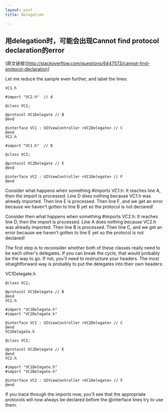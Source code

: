 ```yaml
---
layout: post
title: Delegation 

---
```


## 用delegation时，可能会出现Cannot find protocol declaration的error
(原文链接)[http://stackoverflow.com/questions/6447573/cannot-find-protocol-declaration]  
  
Let me reduce the sample even further, and label the lines:

	VC1.h
	
	#import "VC2.h"  // A
	
	@class VC1;
	
	@protocol VC1Delegate // B
	@end
	
	@interface VC1 : UIViewController <VC2Delegate> // C
	@end
	VC2.h
	
	#import "VC1.h"  // D
	
	@class VC2;
	
	@protocol VC2Delegate // E
	@end
	
	@interface VC2 : UIViewController <VC1Delegate> // F
	@end  

Consider what happens when something #imports VC1.h: It reaches line A, then the import is processed. Line D does nothing because VC1.h was already imported. Then line E is processed. Then line F, and we get an error because we haven't gotten to line B yet so the protocol is not declared!

Consider then what happens when something #imports VC2.h: It reaches line D, then the import is processed. Line A does nothing because VC2.h was already imported. Then line B is processed. Then line C, and we get an error because we haven't gotten to line E yet so the protocol is not declared!

The first step is to reconsider whether both of these classes really need to be each other's delegates. If you can break the cycle, that would probably be the way to go. If not, you'll need to restructure your headers. The most straightforward way is probably to put the delegates into their own headers:

VC1Delegate.h

	@class VC1;
	
	@protocol VC1Delegate // B
	@end
	VC1.h
	
	#import "VC1Delegate.h"
	#import "VC2Delegate.h"
	
	@interface VC1 : UIViewController <VC2Delegate> // C
	@end
	VC2Delegate.h
	
	@class VC2;
	
	@protocol VC2Delegate // E
	@end
	VC2.h
	
	#import "VC1Delegate.h"
	#import "VC2Delegate.h"
	
	@interface VC2 : UIViewController <VC1Delegate> // F
	@end  

If you trace through the imports now, you'll see that the appropriate protocols will now always be declared before the @interface lines try to use them.